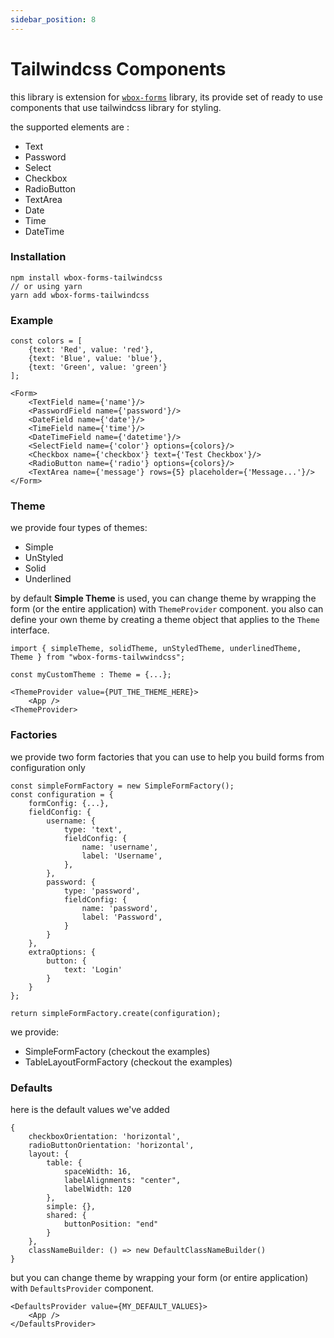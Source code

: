 ```yaml
---
sidebar_position: 8
---
```


# Tailwindcss Components

this library is extension for [`wbox-forms`](https://www.github.com/alicompiler/wbox-forms) library, its provide set of
ready to use components that use tailwindcss library for styling.

the supported elements are :

- Text
- Password
- Select
- Checkbox
- RadioButton
- TextArea
- Date
- Time
- DateTime


### Installation

    npm install wbox-forms-tailwindcss
    // or using yarn
    yarn add wbox-forms-tailwindcss

### Example

    const colors = [
        {text: 'Red', value: 'red'},
        {text: 'Blue', value: 'blue'},
        {text: 'Green', value: 'green'}
    ];

    <Form>
        <TextField name={'name'}/>
        <PasswordField name={'password'}/>
        <DateField name={'date'}/>
        <TimeField name={'time'}/>
        <DateTimeField name={'datetime'}/>
        <SelectField name={'color'} options={colors}/>
        <Checkbox name={'checkbox'} text={'Test Checkbox'}/>
        <RadioButton name={'radio'} options={colors}/>
        <TextArea name={'message'} rows={5} placeholder={'Message...'}/>
    </Form>

### Theme

we provide four types of themes:

* Simple
* UnStyled
* Solid
* Underlined

by default **Simple Theme** is used, you can change theme by wrapping the form (or the entire application)
with `ThemeProvider` component. you also can define your own theme by creating a theme object that applies to
the `Theme` interface.

    import { simpleTheme, solidTheme, unStyledTheme, underlinedTheme, Theme } from "wbox-forms-tailwwindcss";    

    const myCustomTheme : Theme = {...};

    <ThemeProvider value={PUT_THE_THEME_HERE}>
        <App />
    <ThemeProvider>

### Factories

we provide two form factories that you can use to help you build forms from configuration only

    const simpleFormFactory = new SimpleFormFactory();
    const configuration = {
        formConfig: {...},
        fieldConfig: {
            username: {
                type: 'text',
                fieldConfig: {
                    name: 'username',
                    label: 'Username',
                },
            },
            password: {
                type: 'password',
                fieldConfig: {
                    name: 'password',
                    label: 'Password',
                }
            }
        },
        extraOptions: {
            button: {
                text: 'Login'
            }
        }
    };

    return simpleFormFactory.create(configuration);

we provide:

* SimpleFormFactory (checkout the examples)
* TableLayoutFormFactory (checkout the examples)

### Defaults

here is the default values we've added

    {
        checkboxOrientation: 'horizontal',
        radioButtonOrientation: 'horizontal',
        layout: {
            table: {
                spaceWidth: 16,
                labelAlignments: "center",
                labelWidth: 120
            },
            simple: {},
            shared: {
                buttonPosition: "end"
            }
        },
        classNameBuilder: () => new DefaultClassNameBuilder()
    }

but you can change theme by wrapping your form (or entire application) with `DefaultsProvider` component.

    <DefaultsProvider value={MY_DEFAULT_VALUES}>
        <App />
    </DefaultsProvider>